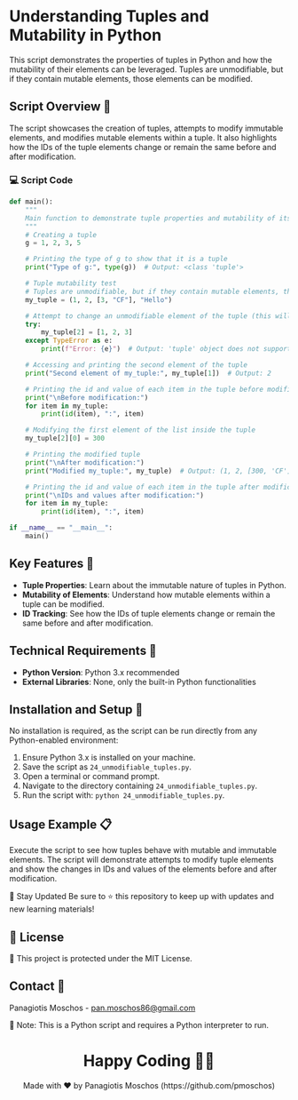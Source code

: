 # Understanding Tuples and Mutability in Python

This script demonstrates the properties of tuples in Python and how the mutability of their elements can be leveraged. Tuples are unmodifiable, but if they contain mutable elements, those elements can be modified.

## Script Overview 📘

The script showcases the creation of tuples, attempts to modify immutable elements, and modifies mutable elements within a tuple. It also highlights how the IDs of the tuple elements change or remain the same before and after modification.

### :computer: Script Code

```python
def main():
    """
    Main function to demonstrate tuple properties and mutability of its elements.
    """
    # Creating a tuple
    g = 1, 2, 3, 5

    # Printing the type of g to show that it is a tuple
    print("Type of g:", type(g))  # Output: <class 'tuple'>

    # Tuple mutability test
    # Tuples are unmodifiable, but if they contain mutable elements, those elements can be changed.
    my_tuple = (1, 2, [3, "CF"], "Hello")

    # Attempt to change an unmodifiable element of the tuple (this will raise an error)
    try:
        my_tuple[2] = [1, 2, 3]
    except TypeError as e:
        print(f"Error: {e}")  # Output: 'tuple' object does not support item assignment

    # Accessing and printing the second element of the tuple
    print("Second element of my_tuple:", my_tuple[1])  # Output: 2

    # Printing the id and value of each item in the tuple before modification
    print("\nBefore modification:")
    for item in my_tuple:
        print(id(item), ":", item)

    # Modifying the first element of the list inside the tuple
    my_tuple[2][0] = 300

    # Printing the modified tuple
    print("\nAfter modification:")
    print("Modified my_tuple:", my_tuple)  # Output: (1, 2, [300, 'CF'], 'Hello')

    # Printing the id and value of each item in the tuple after modification
    print("\nIDs and values after modification:")
    for item in my_tuple:
        print(id(item), ":", item)

if __name__ == "__main__":
    main()
```

## Key Features 🌟
- **Tuple Properties**: Learn about the immutable nature of tuples in Python.
- **Mutability of Elements**: Understand how mutable elements within a tuple can be modified.
- **ID Tracking**: See how the IDs of tuple elements change or remain the same before and after modification.

## Technical Requirements 🔧
- **Python Version**: Python 3.x recommended
- **External Libraries**: None, only the built-in Python functionalities

## Installation and Setup 🚀
No installation is required, as the script can be run directly from any Python-enabled environment:

1. Ensure Python 3.x is installed on your machine.
2. Save the script as `24_unmodifiable_tuples.py`.
3. Open a terminal or command prompt.
4. Navigate to the directory containing `24_unmodifiable_tuples.py`.
5. Run the script with: `python 24_unmodifiable_tuples.py`.

## Usage Example 📋
Execute the script to see how tuples behave with mutable and immutable elements. The script will demonstrate attempts to modify tuple elements and show the changes in IDs and values of the elements before and after modification.

📢 Stay Updated
Be sure to ⭐ this repository to keep up with updates and new learning materials!

## 📄 License
🔐 This project is protected under the MIT License.

## Contact 📧
Panagiotis Moschos - pan.moschos86@gmail.com

🔗 Note: This is a Python script and requires a Python interpreter to run.

<h1 align="center">Happy Coding 👨‍💻</h1>
<p align="center">
  Made with ❤️ by Panagiotis Moschos (https://github.com/pmoschos)
</p>
